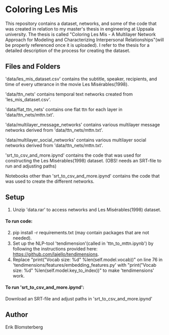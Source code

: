 # Coloring Les Mis
This repository contains a dataset, networks, and some of the code that was created in relation to my master's thesis in engineering at Uppsala university. The thesis is called "Coloring Les Mis - A Multilayer Network Approach for Modeling and Characterizing Interpersonal Relationships"(will be properly referenced once it is uploaded). I refer to the thesis for a detailed description of the process for creating the dataset.  

## Files and Folders
'data/les_mis_dataset.csv' contains the subtitle, speaker, recipients, and time of every utterance in the movie Les Misérables(1998).

'data/ttn_nets' contains temporal text networks created from 'les_mis_dataset.csv'.

'data/flat_ttn_nets' contains one flat ttn for each layer in 'data/ttn_nets/mttn.txt'.

'data/multilayer_message_networks' contains various multilayer message networks derived from 'data/ttn_nets/mttn.txt'.

'data/multilayer_social_networks' contains various multilayer social networks derived from 'data/ttn_nets/mttn.txt'.

'srt_to_csv_and_more.ipynd' contains the code that was used for constructing the Les Misérables(1998) dataset. (OBS! needs an SRT-file to run and adjusting paths)

Notebooks other than 'srt_to_csv_and_more.ipynd' contains the code that was used to create the different networks.

## Setup
1. Unzip 'data.rar' to access networks and Les Misérables(1998) dataset.
#### To run code:
2. pip install -r requirements.txt (may contain packages that are not needed).
3. Set up the NLP-tool 'tendimension'(called in 'ttn_to_mttn.ipynb') by following the instructions provided here: https://github.com/lajello/tendimensions.
4. Replace "print("Vocab size: %d" %len(self.model.vocab))" on line 76 in 'tendimensions/features/embedding_features.py' with "print("Vocab size: %d" %len(self.model.key_to_index))" to make 'tendimensions' work. 
#### To run 'srt_to_csv_and_more.ipynd':
Download an SRT-file and adjust paths in 'srt_to_csv_and_more.ipynd'
## Author
Erik Blomsterberg
